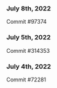 ### July 8th, 2022

Commit #97374

### July 5th, 2022

Commit #314353


### July 4th, 2022

Commit #72281
